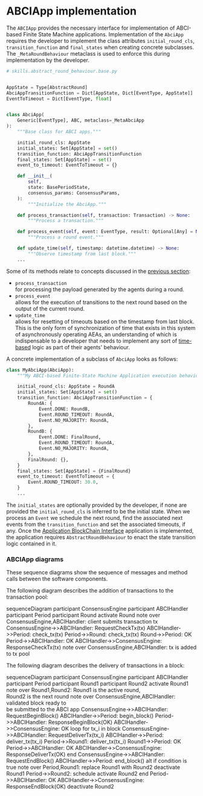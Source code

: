 # ABCIApp implementation

The `ABCIApp` provides the necessary interface for implementation of ABCI-based
Finite State Machine applications. Implementation of the `AbciApp` requires the
developer to implement the class attributes `initial_round_cls`,
`transition_function` and `final_states` when creating concrete subclasses. The
`_MetaRoundBehaviour` metaclass is used to enforce this during implementation
by the developer.

```python
# skills.abstract_round_behaviour.base.py


AppState = Type[AbstractRound]
AbciAppTransitionFunction = Dict[AppState, Dict[EventType, AppState]]
EventToTimeout = Dict[EventType, float]


class AbciApp(
    Generic[EventType], ABC, metaclass=_MetaAbciApp
):
    """Base class for ABCI apps."""

    initial_round_cls: AppState
    initial_states: Set[AppState] = set()
    transition_function: AbciAppTransitionFunction
    final_states: Set[AppState] = set()
    event_to_timeout: EventToTimeout = {}

    def __init__(
        self,
        state: BasePeriodState,
        consensus_params: ConsensusParams,
    ):
        """Initialize the AbciApp."""

    def process_transaction(self, transaction: Transaction) -> None:
        """Process a transaction."""

    def process_event(self, event: EventType, result: Optional[Any] = None) -> None:
        """Process a round event."""

    def update_time(self, timestamp: datetime.datetime) -> None:
        """Observe timestamp from last block."""
    ...
```

Some of its methods relate to concepts discussed in the [previous section](./fsm.md):

- `process_transaction` <br/>
  for processing the payload generated by the agents during a round.
- `process_event` <br/>
  allows for the execution of transitions to the next round based on the output
  of the current round.
- `update_time` <br/>
  allows for resetting of timeouts based on the timestamp from last
  block. This is the only form of synchronization of time that exists in this
  system of asynchronously operating AEAs, an understanding of which is
  indispensable to a developer that needs to implement any sort of
  [time-based](https://valory-xyz.github.io/open-aea/agent-oriented-development/#time)
  logic as part of their agents' behaviour.


A concrete implementation of a subclass of `AbciApp` looks as follows:

```python
class MyAbciApp(AbciApp):
    """My ABCI-based Finite-State Machine Application execution behaviour"""

    initial_round_cls: AppState = RoundA
    initial_states: Set[AppState] = set()
    transition_function: AbciAppTransitionFunction = {
        RoundA: {
            Event.DONE: RoundB,
            Event.ROUND_TIMEOUT: RoundA,
            Event.NO_MAJORITY: RoundA,
        },
        RoundB: {
            Event.DONE: FinalRound,
            Event.ROUND_TIMEOUT: RoundA,
            Event.NO_MAJORITY: RoundA,
        },
        FinalRound: {},
    }
    final_states: Set[AppState] = {FinalRound}
    event_to_timeout: EventToTimeout = {
        Event.ROUND_TIMEOUT: 30.0,
    }
    ...
```

The `initial_states` are optionally provided by the developer, if none are
provided the `initial_round_cls` is inferred to be the initial state.
When we process an `Event` we schedule the next round, find the associated
next events from the `transition_function` and set the associated timeouts, if
any. Once the [Application BlockChain Interface](./abci.md) application is
implemented, the application requires `AbstractRoundBehaviour` to enact the
state transition logic contained in it.


### ABCIApp diagrams

These sequence diagrams show the sequence of messages and method calls between
the software components.

The following diagram describes the addition of transactions to the transaction
pool:

<div class="mermaid">
    sequenceDiagram
        participant ConsensusEngine
        participant ABCIHandler
        participant Period
        participant Round
        activate Round
        note over ConsensusEngine,ABCIHandler: client submits transaction tx
        ConsensusEngine->>ABCIHandler: RequestCheckTx(tx)
        ABCIHandler->>Period: check_tx(tx)
        Period->>Round: check_tx(tx)
        Round->>Period: OK
        Period->>ABCIHandler: OK
        ABCIHandler->>ConsensusEngine: ResponseCheckTx(tx)
        note over ConsensusEngine,ABCIHandler: tx is added to tx pool
</div>

The following diagram describes the delivery of transactions in a block:

<div class="mermaid">
    sequenceDiagram
        participant ConsensusEngine
        participant ABCIHandler
        participant Period
        participant Round1
        participant Round2
        activate Round1
        note over Round1,Round2: Round1 is the active round,<br/>Round2 is the next round
        note over ConsensusEngine,ABCIHandler: validated block ready to<br/>be submitted to the ABCI app
        ConsensusEngine->>ABCIHandler: RequestBeginBlock()
        ABCIHandler->>Period: begin_block()
        Period->>ABCIHandler: ResponseBeginBlock(OK)
        ABCIHandler->>ConsensusEngine: OK
        loop for tx_i in block
            ConsensusEngine->>ABCIHandler: RequestDeliverTx(tx_i)
            ABCIHandler->>Period: deliver_tx(tx_i)
            Period->>Round1: deliver_tx(tx_i)
            Round1->>Period: OK
            Period->>ABCIHandler: OK
            ABCIHandler->>ConsensusEngine: ResponseDeliverTx(OK)
        end
        ConsensusEngine->>ABCIHandler: RequestEndBlock()
        ABCIHandler->>Period: end_block()
        alt if condition is true
            note over Period,Round1: replace Round1 with Round2
            deactivate Round1
            Period->>Round2: schedule
            activate Round2
        end
        Period->>ABCIHandler: OK
        ABCIHandler->>ConsensusEngine: ResponseEndBlock(OK)
        deactivate Round2
</div>
